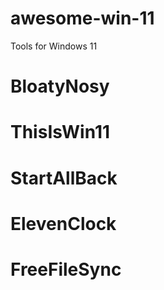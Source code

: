 # awesome-win-11
Tools for Windows 11


# BloatyNosy
# ThisIsWin11
# StartAllBack
# ElevenClock
# FreeFileSync
